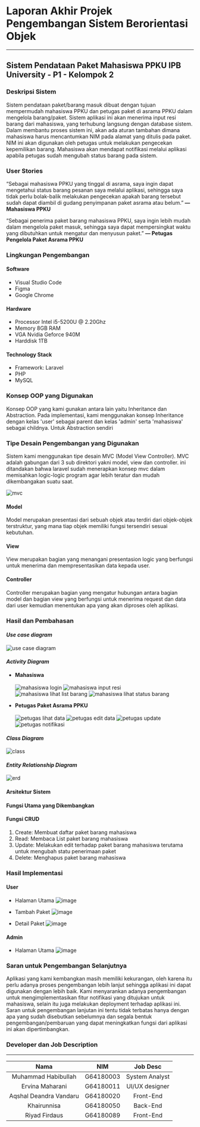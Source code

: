 # Laporan Akhir Projek <br> Pengembangan Sistem Berorientasi Objek

--------------------------------

## Sistem Pendataan Paket Mahasiswa PPKU IPB University - P1 - Kelompok 2
### Deskripsi Sistem
Sistem pendataan paket/barang masuk dibuat dengan tujuan mempermudah mahasiswa PPKU dan petugas paket di asrama PPKU dalam mengelola barang/paket. Sistem aplikasi ini akan menerima input resi barang dari mahasiswa, yang terhubung langsung dengan database sistem. Dalam membantu proses sistem ini, akan ada aturan tambahan dimana mahasiswa harus mencantumkan NIM pada alamat yang ditulis pada paket. NIM ini akan digunakan oleh petugas untuk melakukan pengecekan kepemilikan barang. Mahasiswa akan mendapat notifikasi melalui aplikasi apabila petugas sudah mengubah status barang pada sistem. 

### User Stories
“Sebagai mahasiswa PPKU yang tinggal di asrama, saya ingin dapat mengetahui status barang pesanan saya melalui aplikasi, sehingga saya tidak perlu bolak-balik melakukan pengecekan apakah barang tersebut sudah dapat diambil di gudang penyimpanan paket asrama atau belum.” **— Mahasiswa PPKU**

“Sebagai penerima paket barang mahasiswa PPKU, saya ingin lebih mudah dalam mengelola paket masuk, sehingga saya dapat mempersingkat waktu yang dibutuhkan untuk mengatur dan menyusun paket.” **— Petugas Pengelola Paket Asrama PPKU**

### Lingkungan Pengembangan
#### Software
- Visual Studio Code
- Figma
- Google Chrome

#### Hardware
- Processor Intel i5-5200U @ 2.20Ghz
- Memory 8GB RAM
- VGA Nvidia Geforce 940M
- Harddisk 1TB

#### Technology Stack
- Framework: Laravel
- PHP
- MySQL

### Konsep OOP yang Digunakan
Konsep OOP yang kami gunakan antara lain yaitu Inheritance dan Abstraction. Pada implementasi, kami menggunakan konsep Inheritance dengan kelas 'user' sebagai parent dan kelas 'admin' serta 'mahasiswa' sebagai childnya. Untuk Abstraction sendiri

### Tipe Desain Pengembangan yang Digunakan
Sistem kami menggunakan tipe desain MVC (Model View Controller). MVC adalah gabungan dari 3 sub direktori yakni model, view dan controller. ini ditandakan bahwa laravel sudah menerapkan konsep mvc dalam memisahkan logic-logic program agar lebih teratur dan mudah dikembangakan suatu saat.

![mvc](https://user-images.githubusercontent.com/60083980/123521687-56ac0880-d6e2-11eb-9b9f-b3cd34ffad06.png)

#### Model
Model merupakan presentasi dari sebuah objek atau terdiri dari objek-objek terstruktur, yang mana tiap objek memiliki fungsi tersendiri sesuai kebutuhan. 

#### View
View merupakan bagian yang menangani presentasion logic yang berfungsi untuk menerima dan mempresentasikan data kepada user.

#### Controller
Controller merupakan bagian yang mengatur hubungan antara bagian model dan bagian view yang berfungsi untuk menerima request dan data dari user kemudian menentukan apa yang akan diproses oleh aplikasi.    


### Hasil dan Pembahasan
#### _Use case diagram_
![use case diagram](https://user-images.githubusercontent.com/60083980/122014318-3e3a1500-cde9-11eb-8db3-13c1e488a0ae.png)

#### _Activity Diagram_
- __Mahasiswa__ <br><br>
![mahasiswa login](https://user-images.githubusercontent.com/60083980/122015042-f36ccd00-cde9-11eb-9133-45f3e907c58d.png)
![mahasiswa input resi](https://user-images.githubusercontent.com/60083980/122015062-f5cf2700-cde9-11eb-9ae6-64d1dc5080eb.png)
![mahasiswa lihat list barang](https://user-images.githubusercontent.com/60083980/122015054-f5369080-cde9-11eb-80e7-39a836967484.png)
![mahasiswa lihat status barang](https://user-images.githubusercontent.com/60083980/122015134-067f9d00-cdea-11eb-952c-d412ba2dab18.png)

- __Petugas Paket Asrama PPKU__ <br><br>
![petugas lihat data](https://user-images.githubusercontent.com/60084300/122013478-69703480-cde8-11eb-97fe-bb338cd6aeb0.png)
![petugas edit data](https://user-images.githubusercontent.com/60084300/122013473-68d79e00-cde8-11eb-9c73-7454870f6704.png)
![petugas update](https://user-images.githubusercontent.com/60084300/122013469-683f0780-cde8-11eb-9256-f32501cec9fb.png)
![petugas notifikasi](https://user-images.githubusercontent.com/60084300/122013464-67a67100-cde8-11eb-8efa-672b907b52ba.png)


#### _Class Diagram_
![class](https://user-images.githubusercontent.com/60083980/122013861-cbc93500-cde8-11eb-926a-d053fa29a4eb.png)

#### _Entity Relationship Diagram_
![erd](https://user-images.githubusercontent.com/60083980/122013747-accaa300-cde8-11eb-93d7-5732fb156db5.png)

#### Arsitektur Sistem

#### Fungsi Utama yang Dikembangkan

#### Fungsi CRUD
1. Create: Membuat daftar paket barang mahasiswa
2. Read: Membaca List paket barang mahasiswa
3. Update: Melakukan edit terhadap paket barang mahasiswa terutama untuk mengubah statu penerimaan paket
4. Delete: Menghapus paket barang mahasiswa

### Hasil Implementasi
#### User
- Halaman Utama
![image](https://user-images.githubusercontent.com/56018683/122151711-354d5000-ce8a-11eb-80d6-3078d5d11642.png)

- Tambah Paket
![image](https://user-images.githubusercontent.com/56018683/122151744-439b6c00-ce8a-11eb-833d-e7d21a000531.png)

- Detail Paket
![image](https://user-images.githubusercontent.com/56018683/122151767-501fc480-ce8a-11eb-8212-4ef02601aa21.png)

#### Admin
- Halaman Utama
![image](https://user-images.githubusercontent.com/56018683/122151843-780f2800-ce8a-11eb-9e5b-d72d5b4a42b2.png)

### Saran untuk Pengembangan Selanjutnya
Aplikasi yang kami kembangkan masih memiliki kekurangan, oleh karena itu perlu adanya proses pengembangan lebih lanjut sehingga aplikasi ini dapat digunakan dengan lebih baik. Kami menyarankan adanya pengembangan untuk mengimplementasikan fitur notifikasi yang ditujukan untuk mahasiswa, selain itu juga melakukan deployment terhadap aplikasi ini. Saran untuk pengembangan lanjutan ini tentu tidak terbatas hanya dengan apa yang sudah disebutkan sebelumnya dan segala bentuk pengembangan/pembaruan yang dapat meningkatkan fungsi dari aplikasi ini akan dipertimbangkan.

### Developer dan Job Description
---------------------
**Nama**|**NIM**|**Job Desc**|
:-----:|:-----:|:-----:
Muhammad Habibullah|G64180003|System Analyst|
Ervina Maharani|G64180011|UI/UX designer|
Aqshal Deandra Vandaru|G64180020|Front-End|
Khairunnisa|G64180050|Back-End|
Riyad Firdaus|G64180089|Front-End|

